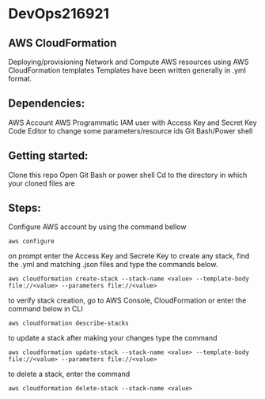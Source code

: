 # DevOps216921

## AWS CloudFormation
Deploying/provisioning Network and Compute AWS resources using AWS CloudFormation templates
Templates have been written generally in .yml format.

## Dependencies:
AWS Account
AWS Programmatic IAM user with Access Key and Secret Key
Code Editor to change some parameters/resource ids
Git Bash/Power shell

## Getting started:
Clone this repo
Open Git Bash or power shell
Cd to the directory in which your cloned files are

## Steps:
Configure AWS account by using the command bellow

  `aws configure`

on prompt enter the Access Key and Secrete Key
to create any stack, find the <template-body>.yml and matching <parameter>.json files and type the commands below.

  `aws cloudformation create-stack --stack-name <value> --template-body file://<value> --parameters file://<value>`

to verify stack creation, go to AWS Console, CloudFormation or enter the command below in CLI 
  
  `aws cloudformation describe-stacks`

to update a stack after making your changes type the command

  `aws cloudformation update-stack --stack-name <value> --template-body file://<value> --parameters file://<value>`

to delete a stack, enter the command

  `aws cloudformation delete-stack --stack-name <value>`



